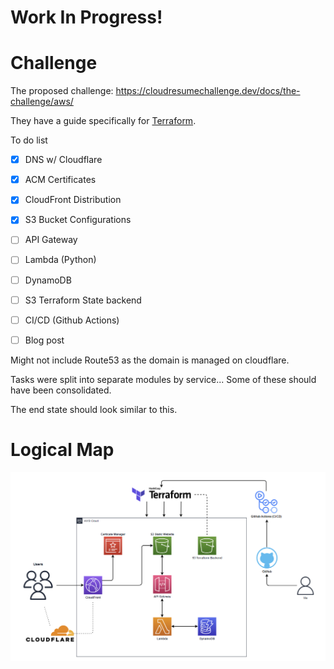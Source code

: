 # Work In Progress!

# Challenge

The proposed challenge:
https://cloudresumechallenge.dev/docs/the-challenge/aws/

They have a guide specifically for [Terraform](https://cloudresumechallenge.dev/docs/extensions/terraform-getting-started/).


To do list
- [x] DNS w/ Cloudflare
- [x] ACM Certificates
- [x] CloudFront Distribution
- [x] S3 Bucket Configurations
- [ ] API Gateway
- [ ] Lambda (Python)
- [ ] DynamoDB
- [ ] S3 Terraform State backend
- [ ] CI/CD (Github Actions)
- [ ] Blog post



Might not include Route53 as the domain is managed on cloudflare.

Tasks were split into separate modules by service... Some of these should have been consolidated. 

The end state should look similar to this.
# Logical Map
![](logical_map_2.png)